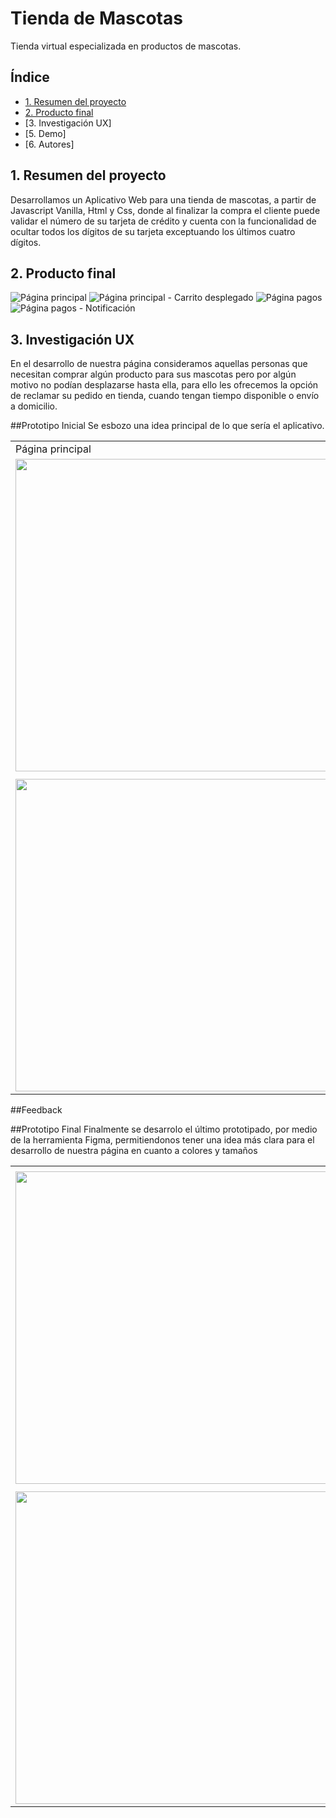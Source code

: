 # Tienda de Mascotas
Tienda virtual especializada en productos de mascotas.

## Índice
* [1. Resumen del proyecto](#1-resumen-del-proyecto)
* [2. Producto final](#2-producto-final)
* [3. Investigación UX]
* [5. Demo]
* [6. Autores]


## 1. Resumen del proyecto
Desarrollamos un Aplicativo Web para una tienda de mascotas, a partir de Javascript Vanilla, Html y Css, donde al finalizar la compra el cliente puede validar el número de su tarjeta de crédito y cuenta con la funcionalidad de ocultar todos los dígitos de su tarjeta exceptuando los últimos cuatro dígitos.

## 2. Producto final

![Página principal](/ruta/a/la/imagen.jpg)
![Página principal - Carrito desplegado](/ruta/a/la/imagen.jpg)
![Página pagos](/ruta/a/la/imagen.jpg)
![Página pagos - Notificación](/ruta/a/la/imagen.jpg)

## 3. Investigación UX
En el desarrollo de nuestra página consideramos  aquellas personas que necesitan comprar algún producto para sus mascotas pero por algún motivo no podían desplazarse hasta ella, para ello les ofrecemos la opción de reclamar su pedido en tienda, cuando tengan tiempo disponible o envío a domicilio.

##Prototipo Inicial
Se esbozo una idea principal de lo que sería el aplicativo.

<table>
    <tr>
      <td>Página principal</td>
      <td>Página principal con carrito desplazado </td>
    </tr>
    <tr>
      <td><img src="./src/assets/mainPage.png" width=500></td>
      <td><img src="./src/assets/mainPageCart.png" width=500></td>
    </tr>
    <tr>
      <td> </td>
      <td> </td>
    </tr>
    <tr>
      <td><img src="./assets/" width=500></td>
      <td><img src="./assets/" width=500></td>
    </tr>
  </table>


##Feedback

##Prototipo Final
Finalmente se desarrolo el último prototipado, por medio de la herramienta Figma, permitiendonos tener una idea más clara para el desarrollo de nuestra página en cuanto a colores y tamaños
    <table>
    <tr>
      <td></td>
      <td> </td>
    </tr>
    <tr>
      <td><img src="./assets/finalProduct/" width=500></td>
      <td><img src="./assets/" width=500></td>
    </tr>
    <tr>
      <td> </td>
      <td> </td>
    </tr>
    <tr>
      <td><img src="./assets/" width=500></td>
      <td><img src="./assets/" width=500></td>
    </tr>
  </table>

